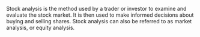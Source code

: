 Stock analysis is the method used by a trader or investor to examine and evaluate the stock market. It is then used to make informed decisions about buying and selling shares. Stock analysis can also be referred to as market analysis, or equity analysis.
